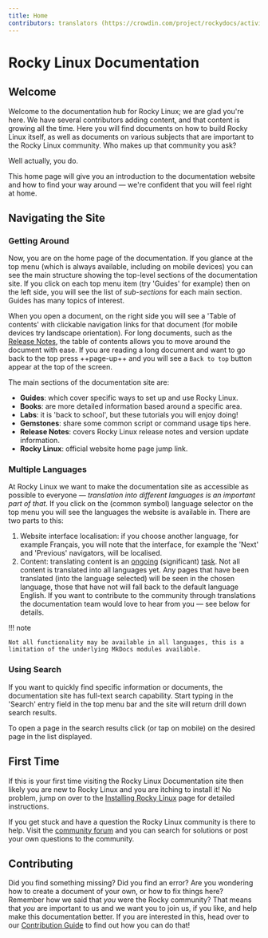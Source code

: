 ```yaml
---
title: Home
contributors: translators (https://crowdin.com/project/rockydocs/activity-stream)
---
```


# Rocky Linux Documentation

## Welcome

Welcome to the documentation hub for Rocky Linux; we are glad you're here. We have several contributors adding content, and that content is growing all the time. Here you will find documents on how to build Rocky Linux itself, as well as documents on various subjects that are important to the Rocky Linux community. Who makes up that community you ask?

Well actually, you do.

This home page will give you an introduction to the documentation website and how to find your way around — we're confident that you will feel right at home.

## Navigating the Site

### Getting Around

Now, you are on the home page of the documentation. If you glance at the top menu (which is always available, including on mobile devices) you can see the main structure showing the top-level sections of the documentation site. If you click on each top menu item (try 'Guides' for example) then on the left side, you will see the list of *sub-sections* for each main section. Guides has many topics of interest.

When you open a document, on the right side you will see a 'Table of contents' with clickable navigation links for that document (for mobile devices try landscape orientation). For long documents, such as the [Release Notes](release_notes/8_8.md), the table of contents allows you to move around the document with ease. If you are reading a long document and want to go back to the top press ++page-up++ and you will see a `Back to top` button appear at the top of the screen.

The main sections of the documentation site are:

* **Guides**: which cover specific ways to set up and use Rocky Linux.
* **Books**: are more detailed information based around a specific area.
* **Labs**: it is 'back to school', but these tutorials you will enjoy doing!
* **Gemstones**: share some common script or command usage tips here.
* **Release Notes**: covers Rocky Linux release notes and version update information.
* **Rocky Linux**: official website home page jump link.

### Multiple Languages

At Rocky Linux we want to make the documentation site as accessible as possible to everyone —  *translation into different languages is an important part of that*. If you click on the (common symbol) language selector on the top menu you will see the languages the website is available in. There are two parts to this:

1. Website interface localisation: if you choose another language, for example Français, you will note that the interface, for example the 'Next' and 'Previous' navigators, will be localised.
1. Content: translating content is an [ongoing](https://crowdin.com/project/rockydocs/activity-stream) (significant) [task](https://crowdin.com/project/rockydocs). Not all content is translated into all languages yet. Any pages that have been translated (into the language selected) will be seen in the chosen language, those that have not will fall back to the default language English. If you want to contribute to the community through translations the documentation team would love to hear from you — see below for details.

!!! note

    Not all functionality may be available in all languages, this is a limitation of the underlying MkDocs modules available.

### Using Search

If you want to quickly find specific information or documents, the documentation site has full-text search capability. Start typing in the 'Search' entry field in the top menu bar and the site will return drill down search results.

To open a page in the search results click (or tap on mobile) on the desired page in the list displayed.

## First Time

If this is your first time visiting the Rocky Linux Documentation site then likely you are new to Rocky Linux and you are itching to install it! No problem, jump on over to the [Installing Rocky Linux](guides/installation.md) page for detailed instructions.

If you get stuck and have a question the Rocky Linux community is there to help. Visit the [community forum](https://forums.rockylinux.org) and you can search for solutions or post your own questions to the community.

## Contributing

Did you find something missing? Did you find an error? Are you wondering how to create a document of your own, or how to fix things here? Remember how we said that *you* were the Rocky community? That means that *you* are important to us and we want you to join us, if you like, and help make this documentation better. If you are interested in this, head over to our [Contribution Guide](https://github.com/rocky-linux/documentation/blob/main/README.md) to find out how you can do that!
